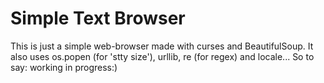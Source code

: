 Simple Text Browser
===================

This is just a simple web-browser made with curses and BeautifulSoup.
It also uses os.popen (for 'stty size'), urllib, re (for regex) and locale...
So to say: working in progress:)
